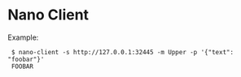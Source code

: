 # Nano Client

Example:


     $ nano-client -s http://127.0.0.1:32445 -m Upper -p '{"text": "foobar"}'
     FOOBAR
